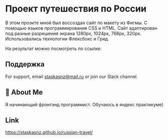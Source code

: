 
# Проект путешествия по России

В этом проэкте мной был воссоздан сайт по макету из Фигмы. С помощью языков программирования CSS и HTML.
Сайт адаптирован под разные разрешения экрана 1280px, 1024px, 768px, 320px. 
Использовались технологии Флексбокс и Грид.

На результат можно посмотреть по ссылке: 


## Поддержка

For support, email staskasnz@mail.ru or join our Slack channel.


## 🚀 About Me
Я начинающий фронтэнд программист.
Обучаюсь в яндекс практикуме)


## Link

https://staskasnz.github.io/russian-travel/
